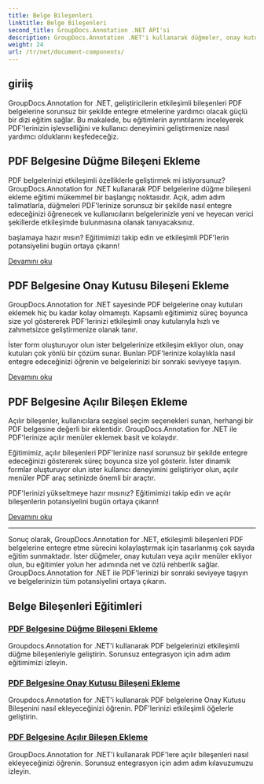 ```yaml
---
title: Belge Bileşenleri
linktitle: Belge Bileşenleri
second_title: GroupDocs.Annotation .NET API'si
description: GroupDocs.Annotation .NET'i kullanarak düğmeler, onay kutuları ve açılır menüler gibi etkileşimli bileşenleri PDF belgelerine entegre etmeye ilişkin kapsamlı eğitimleri keşfedin.
weight: 24
url: /tr/net/document-components/
---
```

## giriiş

GroupDocs.Annotation for .NET, geliştiricilerin etkileşimli bileşenleri PDF belgelerine sorunsuz bir şekilde entegre etmelerine yardımcı olacak güçlü bir dizi eğitim sağlar. Bu makalede, bu eğitimlerin ayrıntılarını inceleyerek PDF'lerinizin işlevselliğini ve kullanıcı deneyimini geliştirmenize nasıl yardımcı olduklarını keşfedeceğiz.

## PDF Belgesine Düğme Bileşeni Ekleme

PDF belgelerinizi etkileşimli özelliklerle geliştirmek mi istiyorsunuz? GroupDocs.Annotation for .NET kullanarak PDF belgelerine düğme bileşeni ekleme eğitimi mükemmel bir başlangıç noktasıdır. Açık, adım adım talimatlarla, düğmeleri PDF'lerinize sorunsuz bir şekilde nasıl entegre edeceğinizi öğrenecek ve kullanıcıların belgelerinizle yeni ve heyecan verici şekillerde etkileşimde bulunmasına olanak tanıyacaksınız.

başlamaya hazır mısın? Eğitimimizi takip edin ve etkileşimli PDF'lerin potansiyelini bugün ortaya çıkarın!

[Devamını oku](./add-button-component-to-pdf/)

## PDF Belgesine Onay Kutusu Bileşeni Ekleme

GroupDocs.Annotation for .NET sayesinde PDF belgelerine onay kutuları eklemek hiç bu kadar kolay olmamıştı. Kapsamlı eğitimimiz süreç boyunca size yol göstererek PDF'lerinizi etkileşimli onay kutularıyla hızlı ve zahmetsizce geliştirmenize olanak tanır.

İster form oluşturuyor olun ister belgelerinize etkileşim ekliyor olun, onay kutuları çok yönlü bir çözüm sunar. Bunları PDF'lerinize kolaylıkla nasıl entegre edeceğinizi öğrenin ve belgelerinizi bir sonraki seviyeye taşıyın.

[Devamını oku](./add-checkbox-component-to-pdf/)

## PDF Belgesine Açılır Bileşen Ekleme

Açılır bileşenler, kullanıcılara sezgisel seçim seçenekleri sunan, herhangi bir PDF belgesine değerli bir eklentidir. GroupDocs.Annotation for .NET ile PDF'lerinize açılır menüler eklemek basit ve kolaydır.

Eğitimimiz, açılır bileşenleri PDF'lerinize nasıl sorunsuz bir şekilde entegre edeceğinizi göstererek süreç boyunca size yol gösterir. İster dinamik formlar oluşturuyor olun ister kullanıcı deneyimini geliştiriyor olun, açılır menüler PDF araç setinizde önemli bir araçtır.

PDF'lerinizi yükseltmeye hazır mısınız? Eğitimimizi takip edin ve açılır bileşenlerin potansiyelini bugün ortaya çıkarın!

[Devamını oku](./add-dropdown-component-to-pdf/)

---

Sonuç olarak, GroupDocs.Annotation for .NET, etkileşimli bileşenleri PDF belgelerine entegre etme sürecini kolaylaştırmak için tasarlanmış çok sayıda eğitim sunmaktadır. İster düğmeler, onay kutuları veya açılır menüler ekliyor olun, bu eğitimler yolun her adımında net ve özlü rehberlik sağlar. GroupDocs.Annotation for .NET ile PDF'lerinizi bir sonraki seviyeye taşıyın ve belgelerinizin tüm potansiyelini ortaya çıkarın.
## Belge Bileşenleri Eğitimleri
### [PDF Belgesine Düğme Bileşeni Ekleme](./add-button-component-to-pdf/)
Groupdocs.Annotation for .NET'i kullanarak PDF belgelerinizi etkileşimli düğme bileşenleriyle geliştirin. Sorunsuz entegrasyon için adım adım eğitimimizi izleyin.
### [PDF Belgesine Onay Kutusu Bileşeni Ekleme](./add-checkbox-component-to-pdf/)
Groupdocs.Annotation for .NET'i kullanarak PDF belgelerine Onay Kutusu Bileşenini nasıl ekleyeceğinizi öğrenin. PDF'lerinizi etkileşimli öğelerle geliştirin.
### [PDF Belgesine Açılır Bileşen Ekleme](./add-dropdown-component-to-pdf/)
GroupDocs.Annotation for .NET'i kullanarak PDF'lere açılır bileşenleri nasıl ekleyeceğinizi öğrenin. Sorunsuz entegrasyon için adım adım kılavuzumuzu izleyin.